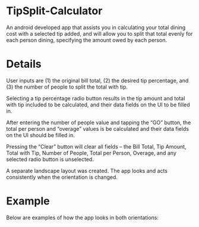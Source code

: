 # TipSplit-Calculator
An android developed app that assists you in calculating your total dining cost with a selected tip added, and will allow you to split that total evenly for each person dining, specifying the amount owed by each person.

# Details
User inputs are (1) the original bill total, (2) the desired tip percentage, and (3) the number of people to split the total with tip.

Selecting a tip percentage radio button results in the tip amount and total with tip included to be calculated, and their data fields on the UI to be filled in.

After entering the number of people value and tapping the “GO” button, the total per person and “overage” values is be calculated and their data fields on the UI should be filled in.

Pressing the “Clear” button will clear all fields – the Bill Total, Tip Amount, Total with Tip, Number of People, Total per Person, Overage, and any selected radio button is unselected.

A separate landscape layout was created. The app looks and acts consistently when the orientation is changed.

# Example
Below are examples of how the app looks in both orientations:
